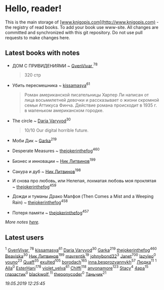 # Hello, reader!
This is the main storage of [www.knigopis.com](http://www.knigopis.com) - the registry of read books.
To add your book use www-site. All changes are committed and synchronized with this git repository.
Do not use pull requests to make changes here.


## Latest books with notes
* ДОМ С ПРИВИДЕНИЯМИ ~ [GvenVivar ](users/158/158266434925901-facebook)<sup>78</sup>
    > 320 стр

* Убить пересмешника ~ [kissamasya](users/684/68439978-vkontakte)<sup>61</sup>
    > Роман американской писательницы Харпер Ли написан от лица восьмилетней девочки и рассказывает о жизни скромной семьи Аттикуса Финча. Действие романа происходит в 1935 г. в маленьком американском городке.

* The circle ~ [Daria Varyvod](users/829/829893410524253-facebook)<sup>30</sup>
    > 10/10 Our digital horrible future.

* Моби Дик ~ [Garka](users/115/115753719718250012620-google)<sup>219</sup>

* Desperate Measures ~ [thejokerinthefog](users/317/317244423-vkontakte)<sup>460</sup>

* Бизнес и инновации ~ [Ник Литвинов](users/241/241974816-vkontakte)<sup>199</sup>

* Сакура и дуб ~ [Ник Литвинов](users/241/241974816-vkontakte)<sup>198</sup>

* И снова про любовь, или Нелепая, лохматая любовь моя проклятая ~ [thejokerinthefog](users/317/317244423-vkontakte)<sup>459</sup>

* Дожди и туманы Драко Малфоя (Then Comes a Mist and a Weeping Rain) ~ [thejokerinthefog](users/317/317244423-vkontakte)<sup>458</sup>

* Потеря памяти ~ [thejokerinthefog](users/317/317244423-vkontakte)<sup>457</sup>


_More notes [here](latest_books_with_notes.md)._


## Latest users
[](users/572/57239276-vkontakte)<sup>1</sup> 
[GvenVivar ](users/158/158266434925901-facebook)<sup>78</sup> 
[kissamasya](users/684/68439978-vkontakte)<sup>61</sup> 
[Daria Varyvod](users/829/829893410524253-facebook)<sup>30</sup> 
[Garka](users/115/115753719718250012620-google)<sup>219</sup> 
[thejokerinthefog](users/317/317244423-vkontakte)<sup>460</sup> 
[Beaviska](users/102/10202544960024508-facebook)<sup>30</sup> 
[Ник Литвинов](users/241/241974816-vkontakte)<sup>199</sup> 
[mavrentik](users/200/200666735-vkontakte)<sup>19</sup> 
[johnybond32](users/304/304041461-yandex)<sup>3</sup> 
[Janet](users/108/108113656204404967440-google)<sup>700</sup> 
[lazyleo](users/116/116845519572391639637-google)<sup>0</sup> 
[youno](users/302/302928912-vkontakte)<sup>23</sup> 
[Quaff](users/122/12267158-vkontakte)<sup>35</sup> 
[exulted](users/100/100599204551896265722-google)<sup>105</sup> 
[borodach](users/157/15706320-vkontakte)<sup>165</sup> 
[inna.besprozvannykh](users/733/73323849-yandex)<sup>57</sup> 
[Людка](users/111/111038749-vkontakte)<sup>11</sup> 
[](users/114/114792281744850455512-google)<sup>1</sup> 
[Alla](users/103/103352250712959229257-google)<sup>0</sup> 
[EsterHani](users/305/30558181-vkontakte)<sup>178</sup> 
[violet_velva](users/116/116961712580551399099-google)<sup>61</sup> 
[Chiffi](users/105/105831994080785626680-google)<sup>118</sup> 
[anvonamore](users/595/5957175-vkontakte)<sup>123</sup> 
[Stacy](users/309/30902475-vkontakte)<sup>4</sup> 
[4apa](users/117/117392596378069249667-google)<sup>15</sup> 
[глазастик](users/115/115257673890455357280-google)<sup>0</sup> 
[blackwolf ](users/236/236639644-vkontakte)<sup>11</sup> 
[theponycoder](users/195/195144442-vkontakte)<sup>0</sup> 
[Таньчик](users/209/2096581563762610-facebook)<sup>21</sup> 


_19.05.2019 12:25:45_
